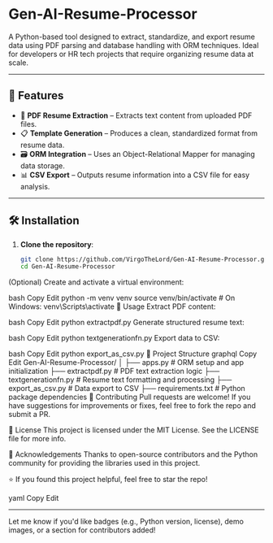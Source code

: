 # Gen-AI-Resume-Processor

A Python-based tool designed to extract, standardize, and export resume data using PDF parsing and database handling with ORM techniques. Ideal for developers or HR tech projects that require organizing resume data at scale.

---

## 🚀 Features

- 📄 **PDF Resume Extraction** – Extracts text content from uploaded PDF files.
- 📋 **Template Generation** – Produces a clean, standardized format from resume data.
- 🗃️ **ORM Integration** – Uses an Object-Relational Mapper for managing data storage.
- 📊 **CSV Export** – Outputs resume information into a CSV file for easy analysis.

---

## 🛠️ Installation

1. **Clone the repository**:
   ```bash
   git clone https://github.com/VirgoTheLord/Gen-AI-Resume-Processor.git
   cd Gen-AI-Resume-Processor
(Optional) Create and activate a virtual environment:

bash
Copy
Edit
python -m venv venv
source venv/bin/activate        # On Windows: venv\Scripts\activate
🧪 Usage
Extract PDF content:

bash
Copy
Edit
python extractpdf.py
Generate structured resume text:

bash
Copy
Edit
python textgenerationfn.py
Export data to CSV:

bash
Copy
Edit
python export_as_csv.py
📁 Project Structure
graphql
Copy
Edit
Gen-AI-Resume-Processor/
│
├── apps.py               # ORM setup and app initialization
├── extractpdf.py         # PDF text extraction logic
├── textgenerationfn.py   # Resume text formatting and processing
├── export_as_csv.py      # Data export to CSV
├── requirements.txt      # Python package dependencies
🤝 Contributing
Pull requests are welcome! If you have suggestions for improvements or fixes, feel free to fork the repo and submit a PR.

📄 License
This project is licensed under the MIT License. See the LICENSE file for more info.

🙏 Acknowledgements
Thanks to open-source contributors and the Python community for providing the libraries used in this project.

⭐ If you found this project helpful, feel free to star the repo!

yaml
Copy
Edit

---

Let me know if you'd like badges (e.g., Python version, license), demo images, or a section for contributors added!








